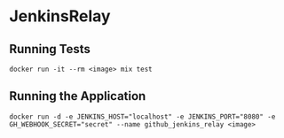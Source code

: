# JenkinsRelay

## Running Tests
`docker run -it --rm <image> mix test`

## Running the Application
`docker run -d -e JENKINS_HOST="localhost" -e JENKINS_PORT="8080" -e GH_WEBHOOK_SECRET="secret" --name github_jenkins_relay <image>`
